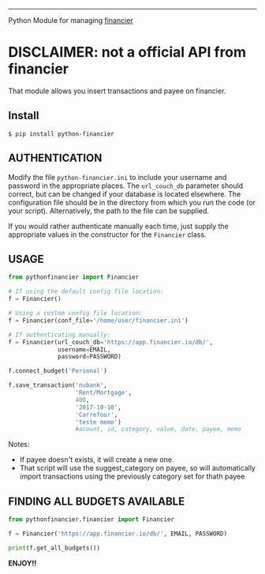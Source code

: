 ---------
Python Module for managing [financier](https://financier.io/)

DISCLAIMER: not a official API from financier
============

That module allows you insert transactions and payee on financier.

Install
------------------
```console
$ pip install python-financier
```

AUTHENTICATION
--------------
Modify the file `python-financier.ini` to include your username and
password in the appropriate places. The `url_couch_db` parameter should
correct, but can be changed if your database is located elsewhere.
The configuration file should be in the directory from which you run the
code (or your script). Alternatively, the path to the file can be
supplied.

If you would rather authenticate manually each time, just
supply the appropriate values in the constructor for the `Financier`
class.


USAGE
----------------

```python
from pythonfinancier import Financier

# If using the default config file location:
f = Financier()

# Using a custom config file location:
f = Financier(conf_file='/home/user/financier.ini')

# If authenticating manually:
f = Financier(url_couch_db='https://app.financier.io/db/',
              username=EMAIL,
              password=PASSWORD)

f.connect_budget('Personal')

f.save_transaction('nubank',
                   'Rent/Mortgage',
                   400,
                   '2017-10-10',
                   'Carrefour',
                   'teste memo')
                   #acount, id, category, value, date, payee, memo

```

Notes: 
- If payee doesn't exists, it will create a new one.
- That script will use the suggest_category on payee, so will automatically import transactions using the previously category set for thath payee

FINDING ALL BUDGETS AVAILABLE
----------------


```python
from pythonfinancier.financier import Financier

f = Financier('https://app.financier.io/db/', EMAIL, PASSWORD)

print(f.get_all_budgets())


```

**ENJOY!!**
